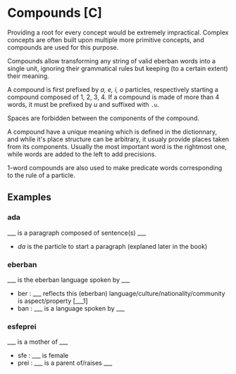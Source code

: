 # Compounds [C]

Providing a root for every concept would be extremely impractical.
Complex concepts are often built upon multiple more primitive concepts, and compounds
are used for this purpose.

Compounds allow transforming any string of valid eberban words into a single
unit, ignoring their grammatical rules but keeping (to a certain extent) their meaning.

A compound is first prefixed by *a, e, i, o* particles, respectively
starting a compound composed of 1, 2, 3, 4. If a compound is made of more than
4 words, it must be prefixed by *u* and suffixed with `.u`.

Spaces are forbidden between the components of the compound.

A compound have a unique meaning which is defined in the dictionnary, and
while it's place structure can be arbitrary, it usualy provide places taken
from its components. Usually the most important word is the rightmost one,
while words are added to the left to add precisions.

1-word compounds are also used to make predicate words corresponding to the
rule of a particle.

## Examples

### ada
___ is a paragraph composed of sentence(s) ___

- *da* is the particle to start a paragraph (explaned later in the book)

### eberban
___ is the eberban language spoken by ___

- ber : ___ reflects this (eberban) language/culture/nationality/community is aspect/property [___1]
- ban : ___ is a language spoken by ___

### esfeprei
___ is a mother of ___

- sfe : ___ is female
- prei : ___ is a parent of/raises ___
    